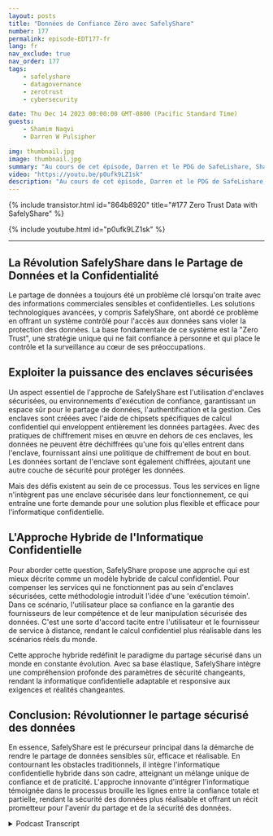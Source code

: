 ```yaml
---
layout: posts
title: "Données de Confiance Zéro avec SafelyShare"
number: 177
permalink: episode-EDT177-fr
lang: fr
nav_exclude: true
nav_order: 177
tags:
    - safelyshare
    - datagovernance
    - zerotrust
    - cybersecurity

date: Thu Dec 14 2023 00:00:00 GMT-0800 (Pacific Standard Time)
guests:
    - Shamim Naqvi
    - Darren W Pulsipher

img: thumbnail.jpg
image: thumbnail.jpg
summary: "Au cours de cet épisode, Darren et le PDG de SafeLishare, Shamim Naqvi, discutent de la manière dont l'informatique confidentielle peut être utilisée pour créer des environnements collaboratifs de partage de données gérés dans le cloud."
video: "https://youtu.be/p0ufk9LZ1sk"
description: "Au cours de cet épisode, Darren et le PDG de SafeLishare, Shamim Naqvi, discutent de la manière dont l'informatique confidentielle peut être utilisée pour créer des environnements collaboratifs de partage de données gérés dans le cloud."
---
```


<div>
{% include transistor.html id="864b8920" title="#177 Zero Trust Data with SafelyShare" %}

{% include youtube.html id="p0ufk9LZ1sk" %}
</div>

---

## La Révolution SafelyShare dans le Partage de Données et la Confidentialité

Le partage de données a toujours été un problème clé lorsqu'on traite avec des informations commerciales sensibles et confidentielles. Les solutions technologiques avancées, y compris SafelyShare, ont abordé ce problème en offrant un système contrôlé pour l'accès aux données sans violer la protection des données. La base fondamentale de ce système est la "Zero Trust", une stratégie unique qui ne fait confiance à personne et qui place le contrôle et la surveillance au cœur de ses préoccupations.

## Exploiter la puissance des enclaves sécurisées

Un aspect essentiel de l'approche de SafelyShare est l'utilisation d'enclaves sécurisées, ou environnements d'exécution de confiance, garantissant un espace sûr pour le partage de données, l'authentification et la gestion. Ces enclaves sont créées avec l'aide de chipsets spécifiques de calcul confidentiel qui enveloppent entièrement les données partagées. Avec des pratiques de chiffrement mises en œuvre en dehors de ces enclaves, les données ne peuvent être déchiffrées qu'une fois qu'elles entrent dans l'enclave, fournissant ainsi une politique de chiffrement de bout en bout. Les données sortant de l'enclave sont également chiffrées, ajoutant une autre couche de sécurité pour protéger les données.

Mais des défis existent au sein de ce processus. Tous les services en ligne n'intègrent pas une enclave sécurisée dans leur fonctionnement, ce qui entraîne une forte demande pour une solution plus flexible et efficace pour l'informatique confidentielle.

## L'Approche Hybride de l'Informatique Confidentielle

Pour aborder cette question, SafelyShare propose une approche qui est mieux décrite comme un modèle hybride de calcul confidentiel. Pour compenser les services qui ne fonctionnent pas au sein d'enclaves sécurisées, cette méthodologie introduit l'idée d'une 'exécution témoin'. Dans ce scénario, l'utilisateur place sa confiance en la garantie des fournisseurs de leur compétence et de leur manipulation sécurisée des données. C'est une sorte d'accord tacite entre l'utilisateur et le fournisseur de service à distance, rendant le calcul confidentiel plus réalisable dans les scénarios réels du monde.

Cette approche hybride redéfinit le paradigme du partage sécurisé dans un monde en constante évolution. Avec sa base élastique, SafelyShare intègre une compréhension profonde des paramètres de sécurité changeants, rendant la informatique confidentielle adaptable et responsive aux exigences et réalités changeantes.

## Conclusion: Révolutionner le partage sécurisé des données

En essence, SafelyShare est le précurseur principal dans la démarche de rendre le partage de données sensibles sûr, efficace et réalisable. En contournant les obstacles traditionnels, il intègre l'informatique confidentielle hybride dans son cadre, atteignant un mélange unique de confiance et de praticité. L'approche innovante d'intégrer l'informatique témoignée dans le processus brouille les lignes entre la confiance totale et partielle, rendant la sécurité des données plus réalisable et offrant un récit prometteur pour l'avenir du partage et de la sécurité des données.



<details>
<summary> Podcast Transcript </summary>

<p></p>

</details>
